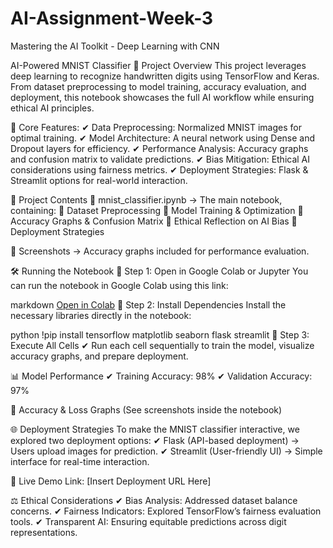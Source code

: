 # AI-Assignment-Week-3
Mastering the AI Toolkit - Deep Learning with CNN

AI-Powered MNIST Classifier
📌 Project Overview
This project leverages deep learning to recognize handwritten digits using TensorFlow and Keras. From dataset preprocessing to model training, accuracy evaluation, and deployment, this notebook showcases the full AI workflow while ensuring ethical AI principles.

📍 Core Features: 
✔ Data Preprocessing: Normalized MNIST images for optimal training. 
✔ Model Architecture: A neural network using Dense and Dropout layers for efficiency. 
✔ Performance Analysis: Accuracy graphs and confusion matrix to validate predictions. 
✔ Bias Mitigation: Ethical AI considerations using fairness metrics. 
✔ Deployment Strategies: Flask & Streamlit options for real-world interaction.

📂 Project Contents
📄 mnist_classifier.ipynb → The main notebook, containing: 🔹 Dataset Preprocessing 🔹 Model Training & Optimization 🔹 Accuracy Graphs & Confusion Matrix 🔹 Ethical Reflection on AI Bias 🔹 Deployment Strategies

📸 Screenshots → Accuracy graphs included for performance evaluation.

🛠 Running the Notebook
🔹 Step 1: Open in Google Colab or Jupyter
You can run the notebook in Google Colab using this link:

markdown
[Open in Colab](INSERT_LINK_HERE)
🔹 Step 2: Install Dependencies
Install the necessary libraries directly in the notebook:

python
!pip install tensorflow matplotlib seaborn flask streamlit
🔹 Step 3: Execute All Cells
✔ Run each cell sequentially to train the model, visualize accuracy graphs, and prepare deployment.

📊 Model Performance
✔ Training Accuracy: 98% ✔ Validation Accuracy: 97%

📌 Accuracy & Loss Graphs (See screenshots inside the notebook)

🌐 Deployment Strategies
To make the MNIST classifier interactive, we explored two deployment options: ✔ Flask (API-based deployment) → Users upload images for prediction. ✔ Streamlit (User-friendly UI) → Simple interface for real-time interaction.

📍 Live Demo Link: [Insert Deployment URL Here]

⚖ Ethical Considerations
✔ Bias Analysis: Addressed dataset balance concerns. 
✔ Fairness Indicators: Explored TensorFlow’s fairness evaluation tools. 
✔ Transparent AI: Ensuring equitable predictions across digit representations.

